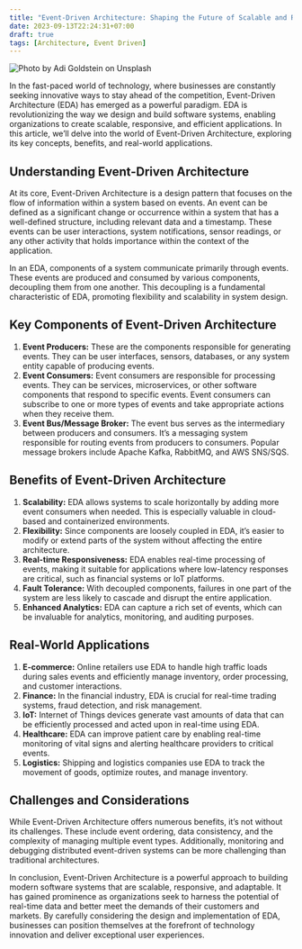 ```yaml
---
title: "Event-Driven Architecture: Shaping the Future of Scalable and Responsive Systems"
date: 2023-09-13T22:24:31+07:00
draft: true
tags: [Architecture, Event Driven]
---
```


![Photo by Adi Goldstein on Unsplash](https://miro.medium.com/v2/resize:fit:720/0*b8jOQpjttq8q8xit)

In the fast-paced world of technology, where businesses are constantly seeking innovative ways to stay ahead of the competition, Event-Driven Architecture (EDA) has emerged as a powerful paradigm. EDA is revolutionizing the way we design and build software systems, enabling organizations to create scalable, responsive, and efficient applications. In this article, we’ll delve into the world of Event-Driven Architecture, exploring its key concepts, benefits, and real-world applications.

## Understanding Event-Driven Architecture

At its core, Event-Driven Architecture is a design pattern that focuses on the flow of information within a system based on events. An event can be defined as a significant change or occurrence within a system that has a well-defined structure, including relevant data and a timestamp. These events can be user interactions, system notifications, sensor readings, or any other activity that holds importance within the context of the application.

In an EDA, components of a system communicate primarily through events. These events are produced and consumed by various components, decoupling them from one another. This decoupling is a fundamental characteristic of EDA, promoting flexibility and scalability in system design.

## Key Components of Event-Driven Architecture

1. **Event Producers:** These are the components responsible for generating events. They can be user interfaces, sensors, databases, or any system entity capable of producing events.
2. **Event Consumers:** Event consumers are responsible for processing events. They can be services, microservices, or other software components that respond to specific events. Event consumers can subscribe to one or more types of events and take appropriate actions when they receive them.
3. **Event Bus/Message Broker:** The event bus serves as the intermediary between producers and consumers. It’s a messaging system responsible for routing events from producers to consumers. Popular message brokers include Apache Kafka, RabbitMQ, and AWS SNS/SQS.

## Benefits of Event-Driven Architecture

1. **Scalability:** EDA allows systems to scale horizontally by adding more event consumers when needed. This is especially valuable in cloud-based and containerized environments.
2. **Flexibility:** Since components are loosely coupled in EDA, it’s easier to modify or extend parts of the system without affecting the entire architecture.
3. **Real-time Responsiveness:** EDA enables real-time processing of events, making it suitable for applications where low-latency responses are critical, such as financial systems or IoT platforms.
4. **Fault Tolerance:** With decoupled components, failures in one part of the system are less likely to cascade and disrupt the entire application.
5. **Enhanced Analytics:** EDA can capture a rich set of events, which can be invaluable for analytics, monitoring, and auditing purposes.

## Real-World Applications

1. **E-commerce:** Online retailers use EDA to handle high traffic loads during sales events and efficiently manage inventory, order processing, and customer interactions.
2. **Finance:** In the financial industry, EDA is crucial for real-time trading systems, fraud detection, and risk management.
3. **IoT:** Internet of Things devices generate vast amounts of data that can be efficiently processed and acted upon in real-time using EDA.
4. **Healthcare:** EDA can improve patient care by enabling real-time monitoring of vital signs and alerting healthcare providers to critical events.
5. **Logistics:** Shipping and logistics companies use EDA to track the movement of goods, optimize routes, and manage inventory.

## Challenges and Considerations

While Event-Driven Architecture offers numerous benefits, it’s not without its challenges. These include event ordering, data consistency, and the complexity of managing multiple event types. Additionally, monitoring and debugging distributed event-driven systems can be more challenging than traditional architectures.

In conclusion, Event-Driven Architecture is a powerful approach to building modern software systems that are scalable, responsive, and adaptable. It has gained prominence as organizations seek to harness the potential of real-time data and better meet the demands of their customers and markets. By carefully considering the design and implementation of EDA, businesses can position themselves at the forefront of technology innovation and deliver exceptional user experiences.